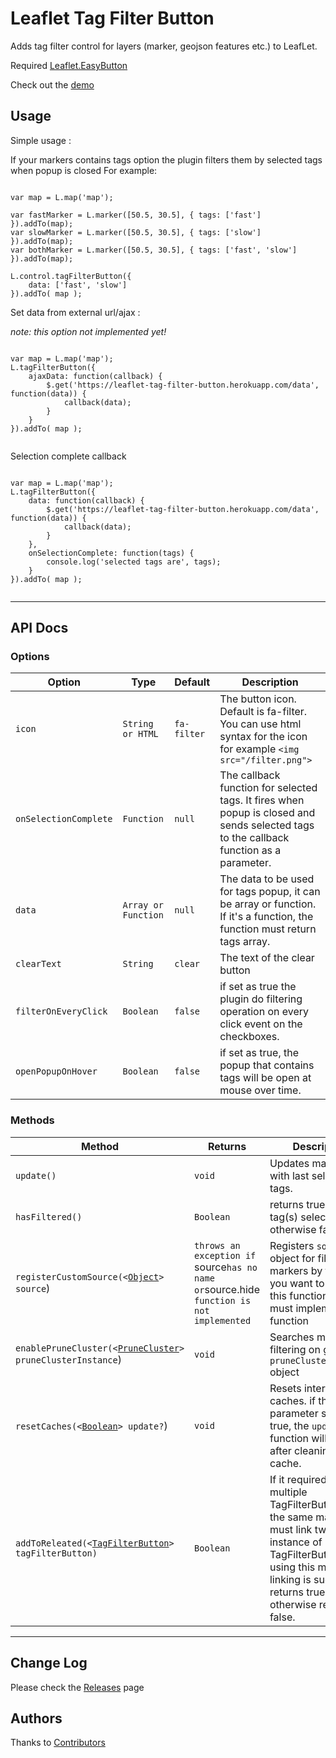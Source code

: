 # Leaflet Tag Filter Button
Adds tag filter control for layers (marker, geojson features etc.) to LeafLet.

Required [Leaflet.EasyButton](https://github.com/CliffCloud/Leaflet.EasyButton)

Check out the [demo](http://maydemirx.github.io/leaflet-tag-filter-button/)

Usage
-----

Simple usage :

If your markers contains tags option the plugin filters them by selected tags when popup is closed
For example:

```

var map = L.map('map');

var fastMarker = L.marker([50.5, 30.5], { tags: ['fast'] }).addTo(map); 
var slowMarker = L.marker([50.5, 30.5], { tags: ['slow'] }).addTo(map);
var bothMarker = L.marker([50.5, 30.5], { tags: ['fast', 'slow'] }).addTo(map);

L.control.tagFilterButton({
	data: ['fast', 'slow']
}).addTo( map );

```


Set data from external url/ajax :

*note: this option not implemented yet!*

```

var map = L.map('map');
L.tagFilterButton({
	ajaxData: function(callback) {
		$.get('https://leaflet-tag-filter-button.herokuapp.com/data', function(data)) {
			callback(data);
		}
	}
}).addTo( map );


```

Selection complete callback

```

var map = L.map('map');
L.tagFilterButton({
	data: function(callback) {
		$.get('https://leaflet-tag-filter-button.herokuapp.com/data', function(data)) {
			callback(data);
		}
	},
	onSelectionComplete: function(tags) {
		console.log('selected tags are', tags);
	}
}).addTo( map );


```


----------


API Docs
------

### Options

Option                 | Type          | Default              | Description
-----------------------|---------------|----------------------|----------------------------
`icon`               | `String or HTML`  | `fa-filter`          | The button icon. Default is fa-filter. You can use html syntax for the icon for example `<img src="/filter.png">`
`onSelectionComplete`               | `Function`  | `null`    | The callback function for selected tags. It fires when popup is closed and sends selected tags to the callback function as a parameter.
`data`               | `Array or Function`  | `null`    | The data to be used for tags popup, it can be array or function. If it's a function, the function must return tags array.
`clearText`               | `String`  | `clear`    | The text of the clear button
`filterOnEveryClick`  | `Boolean`  | `false`    | if set as true the plugin do filtering operation on every click event on the checkboxes.
`openPopupOnHover`  | `Boolean`  | `false`    | if set as true, the popup that contains tags will be open at mouse over time.

### Methods

Method                          | Returns		| Description
--------------------------------|---------------|----------------------------
`update()`                      | `void`			| Updates markers with last selected tags.
`hasFiltered()`                 | `Boolean`		| returns true if any tag(s) selected otherwise false.
`registerCustomSource(<`[`Object`](https://developer.mozilla.org/en-US/docs/Web/JavaScript/Reference/Global_Objects/Object)`> source`) | `throws an exception if `source` has no name or `source.hide` function is not implemented`		| Registers `source` object for filtering markers by tags. If you want to to use this function you must implement `hide` function  
`enablePruneCluster(<`[`PruneCluster`](https://github.com/SINTEF-9012/PruneCluster)`> pruneClusterInstance`) | `void`	| Searches markers for filtering on given `pruneClusterInstance` object
`resetCaches(<`[`Boolean`](https://developer.mozilla.org/en-US/docs/Web/JavaScript/Reference/Global_Objects/Boolean)`> update?`) | `void` | Resets internal caches. if the `update` parameter sent as true, the `update()` function will be call after cleaning the cache.
`addToReleated(<`[`TagFilterButton`](https://github.com/maydemirx/leaflet-tag-filter-button)`> tagFilterButton)` | `Boolean` | If it required to use multiple TagFilterButtons in the same map you must link two instance of TagFilterButtons by using this method. If linking is successful returns true otherwise returns false.


----------

Change Log
-----

Please check the [Releases](https://github.com/maydemirx/leaflet-tag-filter-button/releases) page

Authors
-------

Thanks to [Contributors](https://github.com/maydemirx/leaflet-tag-filter-button/graphs/contributors)
